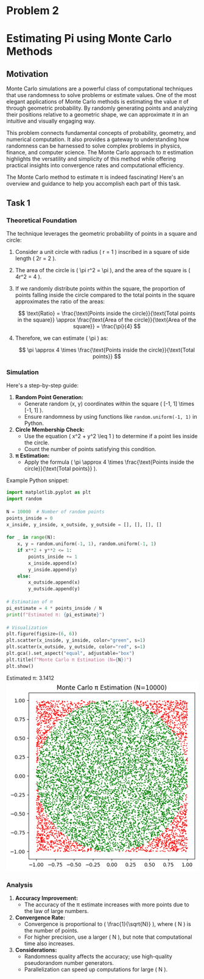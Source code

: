 # Problem 2

# Estimating Pi using Monte Carlo Methods

## Motivation

Monte Carlo simulations are a powerful class of computational techniques that use randomness to solve problems or estimate values. One of the most elegant applications of Monte Carlo methods is estimating the value $\pi$ of through geometric probability. By randomly generating points and analyzing their positions relative to a geometric shape, we can approximate $\pi$ in an intuitive and visually engaging way.

This problem connects fundamental concepts of probability, geometry, and numerical computation. It also provides a gateway to understanding how randomness can be harnessed to solve complex problems in physics, finance, and computer science. The Monte Carlo approach to $\pi$ estimation highlights the versatility and simplicity of this method while offering practical insights into convergence rates and computational efficiency.

The Monte Carlo method to estimate π is indeed fascinating! Here's an overview and guidance to help you accomplish each part of this task.

## Task 1

### **Theoretical Foundation**
The technique leverages the geometric probability of points in a square and circle:  

1. Consider a unit circle with radius \( r = 1 \) inscribed in a square of side length \( 2r = 2 \).  

2. The area of the circle is \( \pi r^2 = \pi \), and the area of the square is \( 4r^2 = 4 \).  

3. If we randomly distribute points within the square, the proportion of points falling inside the circle compared to the total points in the square approximates the ratio of the areas:  

   $$
   \text{Ratio} = \frac{\text{Points inside the circle}}{\text{Total points in the square}} \approx \frac{\text{Area of the circle}}{\text{Area of the square}} = \frac{\pi}{4}
   $$

4. Therefore, we can estimate \( \pi \) as:  

   $$
   \pi \approx 4 \times \frac{\text{Points inside the circle}}{\text{Total points}}
   $$  


### **Simulation**
Here's a step-by-step guide:
1. **Random Point Generation:**
   - Generate random (x, y) coordinates within the square \( [-1, 1] \times [-1, 1] \).
   - Ensure randomness by using functions like `random.uniform(-1, 1)` in Python.
2. **Circle Membership Check:**
   - Use the equation \( x^2 + y^2 \leq 1 \) to determine if a point lies inside the circle.
   - Count the number of points satisfying this condition.
3. **π Estimation:**
   - Apply the formula \( \pi \approx 4 \times \frac{\text{Points inside the circle}}{\text{Total points}} \).

Example Python snippet:
```python
import matplotlib.pyplot as plt
import random

N = 10000  # Number of random points
points_inside = 0
x_inside, y_inside, x_outside, y_outside = [], [], [], []

for _ in range(N):
    x, y = random.uniform(-1, 1), random.uniform(-1, 1)
    if x**2 + y**2 <= 1:
        points_inside += 1
        x_inside.append(x)
        y_inside.append(y)
    else:
        x_outside.append(x)
        y_outside.append(y)

# Estimation of π
pi_estimate = 4 * points_inside / N
print(f"Estimated π: {pi_estimate}")

# Visualization
plt.figure(figsize=(6, 6))
plt.scatter(x_inside, y_inside, color="green", s=1)
plt.scatter(x_outside, y_outside, color="red", s=1)
plt.gca().set_aspect("equal", adjustable="box")
plt.title(f"Monte Carlo π Estimation (N={N})")
plt.show()
```
Estimated π: 3.1412
![alt text](image-1.png)

### **Analysis**
1. **Accuracy Improvement:** 
   - The accuracy of the π estimate increases with more points due to the law of large numbers.
2. **Convergence Rate:**
   - Convergence is proportional to \( \frac{1}{\sqrt{N}} \), where \( N \) is the number of points.
   - For higher precision, use a larger \( N \), but note that computational time also increases.
3. **Considerations:**
   - Randomness quality affects the accuracy; use high-quality pseudorandom number generators.
   - Parallelization can speed up computations for large \( N \).


